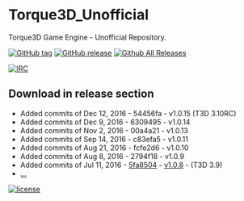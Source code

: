 # Torque3D_Unofficial
Torque3D Game Engine - Unofficial Repository.

[![GitHub tag](https://img.shields.io/github/tag/John3/Torque3D_Unofficial.svg)](https://github.com/John3/Torque3D_Unofficial/tags)
[![GitHub release](https://img.shields.io/github/release/John3/Torque3D_Unofficial.svg)](https://github.com/John3/Torque3D_Unofficial/releases/latest)
[![Github All Releases](https://img.shields.io/github/downloads/John3/Torque3D_Unofficial/total.svg)](https://github.com/John3/Torque3D_Unofficial/releases/latest)

[![IRC](https://img.shields.io/badge/irc-%23garagegames-green.svg)](https://kiwiirc.com/client/irc.maxgaming.net/?nick=wiki_user|?#garagegames)


## Download in release section
- Added commits of Dec 12, 2016 - 54456fa - v1.0.15 (T3D 3.10RC)
- Added commits of Dec 9, 2016 - 6309495 - v1.0.14
- Added commits of Nov 2, 2016 - 00a4a21 - v1.0.13
- Added commits of Sep 14, 2016 - c83efa5 - v1.0.11
- Added commits of Aug 21, 2016 - fcfe2d6 - v1.0.10
- Added commits of Aug 8, 2016 - 2794f18 - v1.0.9
- Added commits of Jul 11, 2016 - [5fa8504](https://github.com/GarageGames/Torque3D/commit/5fa8504568871e227c557a6a584f487b3bbce29f) - [v1.0.8](https://github.com/John3/Torque3D_Unofficial/releases/tag/v1.0.8) - (T3D 3.9)
- [...](https://github.com/John3/Torque3D_Unofficial/releases)


[![license](https://img.shields.io/github/license/mashape/apistatus.svg)](http://choosealicense.com/licenses/mit/)
